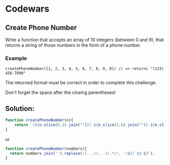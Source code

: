 # **Codewars**
## **Create Phone Number**

Write a function that accepts an array of 10 integers (between 0 and 9), that returns a string of those numbers in the form of a phone number.

### **Example**
```
createPhoneNumber([1, 2, 3, 4, 5, 6, 7, 8, 9, 0]) // => returns "(123) 456-7890"
```
The returned format must be correct in order to complete this challenge.

Don't forget the space after the closing parentheses!

## **Solution:**

```JavaScript
function createPhoneNumber(n){
    return `(${n.slice(0,3).join("")}) ${n.slice(3,6).join("")}-${n.slice(-4).join("")}`
}
```
or 
```JavaScript
function createPhoneNumber(numbers){
  return numbers.join('').replace(/(...)(...)(.*)/, '($1) $2-$3');
}
```